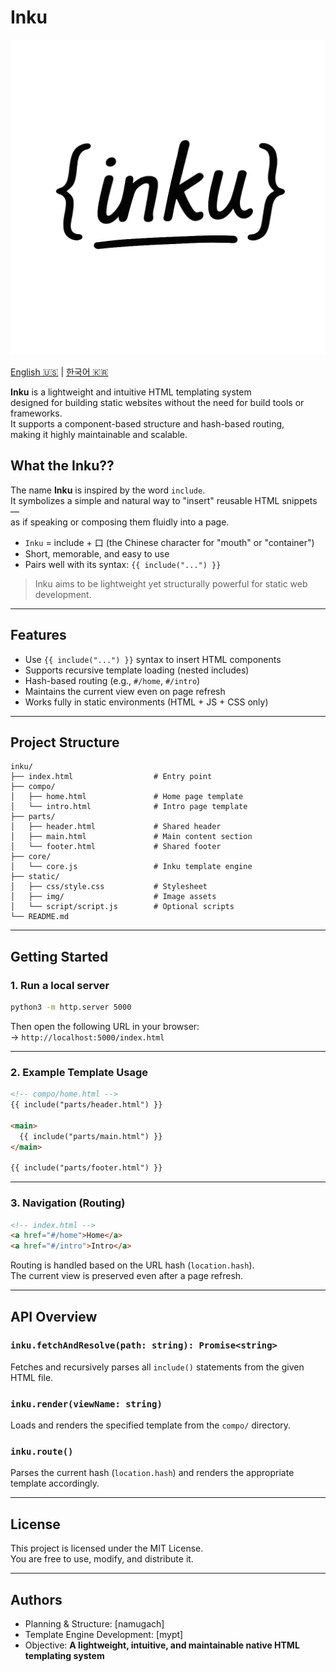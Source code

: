 # Inku
![Inku Logo](./static/img/inku.png)

[English 🇺🇸](./README.md) | [한국어 🇰🇷](./README.ko.md)

**Inku** is a lightweight and intuitive HTML templating system  
designed for building static websites without the need for build tools or frameworks.  
It supports a component-based structure and hash-based routing,  
making it highly maintainable and scalable.


## What the Inku??

The name **Inku** is inspired by the word `include`.  
It symbolizes a simple and natural way to "insert" reusable HTML snippets —  
as if speaking or composing them fluidly into a page.

- `Inku` = include + 口 (the Chinese character for "mouth" or "container")
- Short, memorable, and easy to use
- Pairs well with its syntax: `{{ include("...") }}`

> Inku aims to be lightweight yet structurally powerful for static web development.

---

## Features

- Use `{{ include("...") }}` syntax to insert HTML components
- Supports recursive template loading (nested includes)
- Hash-based routing (e.g., `#/home`, `#/intro`)
- Maintains the current view even on page refresh
- Works fully in static environments (HTML + JS + CSS only)

---

## Project Structure

```
inku/
├── index.html                  # Entry point
├── compo/
│   ├── home.html               # Home page template
│   └── intro.html              # Intro page template
├── parts/
│   ├── header.html             # Shared header
│   ├── main.html               # Main content section
│   └── footer.html             # Shared footer
├── core/
│   └── core.js                 # Inku template engine
├── static/
│   ├── css/style.css           # Stylesheet
│   ├── img/                    # Image assets
│   └── script/script.js        # Optional scripts
└── README.md
```

---

## Getting Started

### 1. Run a local server

```bash
python3 -m http.server 5000
```

Then open the following URL in your browser:  
→ `http://localhost:5000/index.html`

---

### 2. Example Template Usage

```html
<!-- compo/home.html -->
{{ include("parts/header.html") }}

<main>
  {{ include("parts/main.html") }}
</main>

{{ include("parts/footer.html") }}
```

---

### 3. Navigation (Routing)

```html
<!-- index.html -->
<a href="#/home">Home</a>
<a href="#/intro">Intro</a>
```

Routing is handled based on the URL hash (`location.hash`).  
The current view is preserved even after a page refresh.

---

## API Overview

### `inku.fetchAndResolve(path: string): Promise<string>`

Fetches and recursively parses all `include()` statements from the given HTML file.

### `inku.render(viewName: string)`

Loads and renders the specified template from the `compo/` directory.

### `inku.route()`

Parses the current hash (`location.hash`) and renders the appropriate template accordingly.

---

## License

This project is licensed under the MIT License.  
You are free to use, modify, and distribute it.

---

## Authors

- Planning & Structure: [namugach]
- Template Engine Development: [mypt]
- Objective: **A lightweight, intuitive, and maintainable native HTML templating system**
